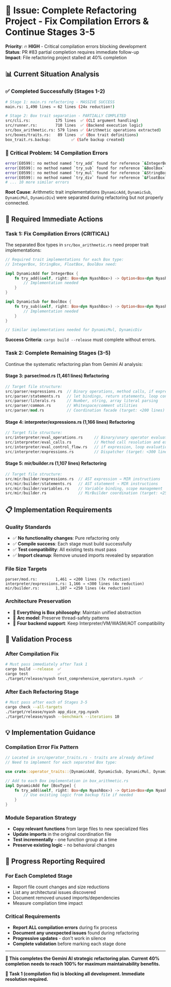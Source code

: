 # 🚀 Issue: Complete Refactoring Project - Fix Compilation Errors & Continue Stages 3-5

**Priority**: 🔥 **HIGH** - Critical compilation errors blocking development  
**Status**: PR #83 partial completion requires immediate follow-up  
**Impact**: File refactoring project stalled at 40% completion  

## 📊 **Current Situation Analysis**

### ✅ **Completed Successfully (Stages 1-2)**
```bash
# Stage 1: main.rs refactoring - MASSIVE SUCCESS
main.rs: 1,490 lines → 62 lines (24x reduction!)

# Stage 2: Box trait separation - PARTIALLY COMPLETED  
src/cli.rs:           175 lines  ✅ (CLI argument handling)
src/runner.rs:        710 lines  ✅ (Backend execution logic)
src/box_arithmetic.rs: 579 lines ✅ (Arithmetic operations extracted)
src/boxes/traits.rs:   89 lines  ✅ (Box trait definitions)
box_trait.rs.backup:         ✅ (Safe backup created)
```

### 🚨 **Critical Problem: 14 Compilation Errors**
```bash
error[E0599]: no method named `try_add` found for reference `&IntegerBox`
error[E0599]: no method named `try_sub` found for reference `&BoolBox`
error[E0599]: no method named `try_mul` found for reference `&StringBox`
error[E0599]: no method named `try_div` found for reference `&FloatBox`
# ... 10 more similar errors
```

**Root Cause**: Arithmetic trait implementations (`DynamicAdd`, `DynamicSub`, `DynamicMul`, `DynamicDiv`) were separated during refactoring but not properly connected.

## 🎯 **Required Immediate Actions**

### **Task 1: Fix Compilation Errors (CRITICAL)**

The separated Box types in `src/box_arithmetic.rs` need proper trait implementations:

```rust
// Required trait implementations for each Box type:
// IntegerBox, StringBox, FloatBox, BoolBox need:

impl DynamicAdd for IntegerBox {
    fn try_add(&self, right: Box<dyn NyashBox>) -> Option<Box<dyn NyashBox>> {
        // Implementation needed
    }
}

impl DynamicSub for BoolBox {
    fn try_sub(&self, right: Box<dyn NyashBox>) -> Option<Box<dyn NyashBox>> {
        // Implementation needed
    }
}

// Similar implementations needed for DynamicMul, DynamicDiv
```

**Success Criteria**: `cargo build --release` must complete without errors.

### **Task 2: Complete Remaining Stages (3-5)**

Continue the systematic refactoring plan from Gemini AI analysis:

#### **Stage 3: parser/mod.rs (1,461 lines) Refactoring**
```rust
// Target file structure:
src/parser/expressions.rs  // Binary operations, method calls, if expressions
src/parser/statements.rs   // let bindings, return statements, loop constructs  
src/parser/literals.rs     // Number, string, array literal parsing
src/parser/common.rs       // Whitespace/comment utilities
src/parser/mod.rs          // Coordination facade (target: <200 lines)
```

#### **Stage 4: interpreter/expressions.rs (1,166 lines) Refactoring**
```rust
// Target file structure:
src/interpreter/eval_operations.rs     // Binary/unary operator evaluation
src/interpreter/eval_calls.rs          // Method call resolution and execution
src/interpreter/eval_control_flow.rs   // if expression, loop evaluation
src/interpreter/expressions.rs         // Dispatcher (target: <300 lines)
```

#### **Stage 5: mir/builder.rs (1,107 lines) Refactoring**
```rust
// Target file structure:
src/mir/builder/expressions.rs  // AST expression → MIR instructions
src/mir/builder/statements.rs   // AST statement → MIR instructions
src/mir/builder/variables.rs    // Variable binding, scope management
src/mir/builder.rs              // MirBuilder coordination (target: <250 lines)
```

## 📋 **Implementation Requirements**

### **Quality Standards**
- ✅ **No functionality changes**: Pure refactoring only
- ✅ **Compile success**: Each stage must build successfully
- ✅ **Test compatibility**: All existing tests must pass
- ✅ **Import cleanup**: Remove unused imports revealed by separation

### **File Size Targets**
```
parser/mod.rs:        1,461 → <200 lines (7x reduction)
interpreter/expressions.rs: 1,166 → <300 lines (4x reduction)
mir/builder.rs:       1,107 → <250 lines (4x reduction)
```

### **Architecture Preservation**
- 🎯 **Everything is Box philosophy**: Maintain unified abstraction
- 🎯 **Arc<Mutex> model**: Preserve thread-safety patterns  
- 🎯 **Four backend support**: Keep Interpreter/VM/WASM/AOT compatibility

## 🧪 **Validation Process**

### **After Compilation Fix**
```bash
# Must pass immediately after Task 1
cargo build --release  ✅
cargo test             ✅
./target/release/nyash test_comprehensive_operators.nyash  ✅
```

### **After Each Refactoring Stage**
```bash
# Must pass after each of Stages 3-5
cargo check --all-targets
./target/release/nyash app_dice_rpg.nyash
./target/release/nyash --benchmark --iterations 10
```

## 💡 **Implementation Guidance**

### **Compilation Error Fix Pattern**
```rust
// Located in src/operator_traits.rs - traits are already defined
// Need to implement for each separated Box type:

use crate::operator_traits::{DynamicAdd, DynamicSub, DynamicMul, DynamicDiv};

// Add to each Box implementation in box_arithmetic.rs
impl DynamicAdd for [BoxType] {
    fn try_add(&self, right: Box<dyn NyashBox>) -> Option<Box<dyn NyashBox>> {
        // Use existing logic from backup file if needed
    }
}
```

### **Module Separation Strategy**
- **Copy relevant functions** from large files to new specialized files
- **Update imports** in the original coordination file
- **Test incrementally** - one function group at a time
- **Preserve existing logic** - no behavioral changes

## 📝 **Progress Reporting Required**

### **For Each Completed Stage**
- Report file count changes and size reductions
- List any architectural issues discovered
- Document removed unused imports/dependencies  
- Measure compilation time impact

### **Critical Requirements**
- **Report ALL compilation errors** during fix process
- **Document any unexpected issues** found during refactoring
- **Progressive updates** - don't work in silence
- **Complete validation** before marking each stage done

---

**🎯 This completes the Gemini AI strategic refactoring plan. Current 40% completion needs to reach 100% for maximum maintainability benefits.**

**🚨 Task 1 (compilation fix) is blocking all development. Immediate resolution required.**